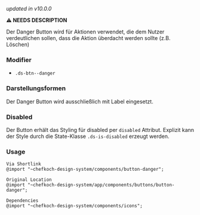 *updated in v10.0.0*

__⚠️ NEEDS DESCRIPTION__

Der Danger Button wird für Aktionen verwendet, die dem Nutzer verdeutlichen sollen, dass die Aktion überdacht werden sollte (z.B. Löschen)
### Modifier
* `.ds-btn--danger`

### Darstellungsformen
Der Danger Button wird ausschließlich mit Label eingesetzt.

### Disabled
Der Button erhält das Styling für disabled per `disabled` Attribut. Explizit kann der Style durch die State-Klasse `.ds-is-disabled` erzeugt werden.

### Usage  
    
    Via Shortlink 
    @import "~chefkoch-design-system/components/button-danger";
    
    Original Location
    @import "~chefkoch-design-system/app/components/buttons/button-danger";

    Dependencies
    @import "~chefkoch-design-system/components/icons";
